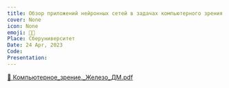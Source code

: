 ```yaml
---
title: Обзор приложений нейронных сетей в задачах компьютерного зрения и обработки\генерации изображений. Железо для нейронных сетей.
cover: None
icon: None
emoji: 👨‍🎨
Place: Сберуниверситет
Date: 24 Apr, 2023
Code: 
Presentation: 
---
```


[📎 Компьютерное_зрение._Железо_ДМ.pdf](https://merkulov.top/Teaching/Talks/Обзор_приложений_нейронных_сетей_в_задачах_компьютерного_зрения_и_обработки_генерации_изображений._Железо_для_нейронных_сетей./Компьютерное_зрение._Железо_ДМ.pdf)
